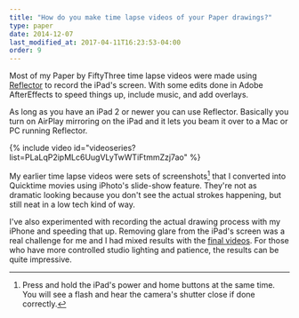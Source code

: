 ```yaml
---
title: "How do you make time lapse videos of your Paper drawings?"
type: paper
date: 2014-12-07
last_modified_at: 2017-04-11T16:23:53-04:00
order: 9
---
```


Most of my Paper by FiftyThree time lapse videos were made using [Reflector](http://www.airsquirrels.com/reflector/) to record the iPad's screen. With some edits done in Adobe AfterEffects to speed things up, include music, and add overlays.

As long as you have an iPad 2 or newer you can use Reflector. Basically you turn on AirPlay mirroring on the iPad and it lets you beam it over to a Mac or PC running Reflector.

{% include video id="videoseries?list=PLaLqP2ipMLc6UugVLyTwWTiFtmmZzj7ao" %}

My earlier time lapse videos were sets of screenshots[^screenshot] that I converted into Quicktime movies using iPhoto's slide-show feature. They're not as dramatic looking because you don't see the actual strokes happening, but still neat in a low tech kind of way.

[^screenshot]: Press and hold the iPad's power and home buttons at the same time. You will see a flash and hear the camera's shutter close if done correctly.

I've also experimented with recording the actual drawing process with my iPhone and speeding that up. Removing glare from the iPad's screen was a real challenge for me and I had mixed results with the [final videos](https://www.youtube.com/watch?v=JqVzqVG0e5g&index=8&list=PLaLqP2ipMLc6UugVLyTwWTiFtmmZzj7ao). For those who have more controlled studio lighting and patience, the results can be quite impressive.
